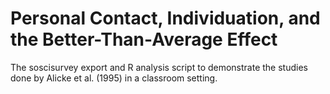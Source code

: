 # Personal Contact, Individuation, and the Better-Than-Average Effect

The soscisurvey export and R analysis script to demonstrate the studies done by Alicke et al. (1995) in a classroom setting.
